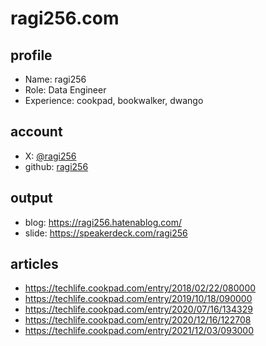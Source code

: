 # ragi256.com

## profile

- Name: ragi256
- Role: Data Engineer
- Experience: cookpad, bookwalker, dwango

## account
- X: [@ragi256](https://x.com/ragi256)
- github: [ragi256](https://github.com/ragi256)

## output
- blog: https://ragi256.hatenablog.com/
- slide: https://speakerdeck.com/ragi256

## articles
- https://techlife.cookpad.com/entry/2018/02/22/080000
- https://techlife.cookpad.com/entry/2019/10/18/090000
- https://techlife.cookpad.com/entry/2020/07/16/134329
- https://techlife.cookpad.com/entry/2020/12/16/122708
- https://techlife.cookpad.com/entry/2021/12/03/093000
